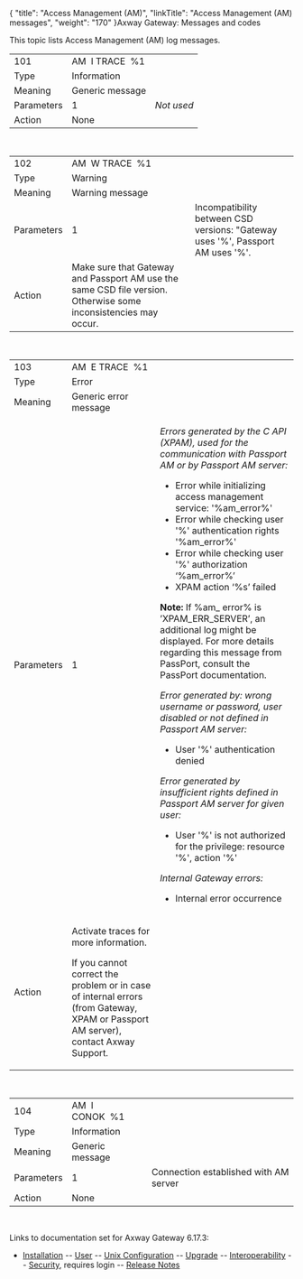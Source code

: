 {
    "title": "Access Management (AM)",
    "linkTitle": "Access Management (AM) messages",
    "weight": "170"
}<span class="mc-variable axway_variables.Component_Long_Name variable">Axway Gateway</span>: Messages and codes

This topic lists Access Management (AM) log messages.

<table>
         
         
         
         
   
   <tbody>
      <tr>
         <td><span id="AM101I"></span>101         </td>
         <td>AM  I TRACE  %1         </td>
      </tr>
      <tr>
         <td>Type         </td>
         <td>Information         </td>
      </tr>
      <tr>
         <td>Meaning         </td>
         <td>Generic message         </td>
      </tr>
      <tr>
         <td>Parameters         </td>
         <td>1         </td>
         <td><em>Not used</em>         </td>
      </tr>
      <tr>
         <td>Action         </td>
         <td>None         </td>
      </tr>
   </tbody>
</table>

 

<table>
         
         
         
         
   
   <tbody>
      <tr>
         <td><span id="AM102W"></span>102         </td>
         <td>AM  W TRACE  %1         </td>
      </tr>
      <tr>
         <td>Type         </td>
         <td>Warning         </td>
      </tr>
      <tr>
         <td>Meaning         </td>
         <td>Warning message         </td>
      </tr>
      <tr>
         <td>Parameters         </td>
         <td>1         </td>
         <td>Incompatibility between CSD versions: "Gateway uses '%', Passport AM uses '%'.         </td>
      </tr>
      <tr>
         <td>Action         </td>
         <td>Make sure that Gateway and Passport AM use the same CSD file version. Otherwise some inconsistencies may occur.         </td>
      </tr>
   </tbody>
</table>

 

<table>
         
         
         
         
   
   <tbody>
      <tr>
         <td><span id="AM103E"></span>103         </td>
         <td>AM  E TRACE  %1         </td>
      </tr>
      <tr>
         <td>Type         </td>
         <td>Error         </td>
      </tr>
      <tr>
         <td>Meaning         </td>
         <td>Generic error message         </td>
      </tr>
      <tr>
         <td>Parameters         </td>
         <td>1         </td>
         <td><p><em>Errors generated by the C API (XPAM), used for the communication with Passport AM or by Passport AM server:</em></p>
<ul>
<li>Error while initializing access management service: '%am_error%'</li>
<li>Error while checking user '%' authentication rights '%am_error%'</li>
<li>Error while checking user '%' authorization ‘%am_error%’</li>
<li>XPAM action ‘%s’ failed</li>
</ul>
<p><strong>Note:</strong> If %am_ error% is ’XPAM_ERR_SERVER’, an additional log might be displayed. For more details regarding this message from PassPort, consult the PassPort documentation.</p>
<p><em>Error generated by: wrong username or password, user disabled or not defined in Passport AM server:</em></p>
<ul>
<li>User '%' authentication denied</li>
</ul>
<p><em>Error generated by insufficient rights defined in Passport AM server for given user:</em></p>
<ul>
<li>User '%' is not authorized for the privilege: resource '%', action '%'</li>
</ul>
<p><em>Internal Gateway errors:</em></p>
<ul>
<li>Internal error occurrence</li>
</ul>         </td>
      </tr>
      <tr>
         <td>Action         </td>
         <td><p>Activate traces for more information.</p>
<p>If you cannot correct the problem or in case of internal errors (from Gateway, XPAM or Passport AM server), contact Axway Support.</p>         </td>
      </tr>
   </tbody>
</table>

 

<table>
         
         
         
         
   
   <tbody>
      <tr>
         <td><span id="AM104I"></span>104         </td>
         <td>AM  I CONOK  %1         </td>
      </tr>
      <tr>
         <td>Type         </td>
         <td>Information         </td>
      </tr>
      <tr>
         <td>Meaning         </td>
         <td>Generic message         </td>
      </tr>
      <tr>
         <td>Parameters         </td>
         <td>1         </td>
         <td>Connection established with AM server         </td>
      </tr>
      <tr>
         <td>Action         </td>
         <td>None         </td>
      </tr>
   </tbody>
</table>

 

Links to documentation set for Axway Gateway <span class="mc-variable axway_variables.Release_Number variable">6.17.3</span>:

-   [Installation](#) -- [User](#) -- [Unix Configuration](#) -- [Upgrade](#) -- [Interoperability](#) -- [Security](#), requires login -- [Release Notes](#)
